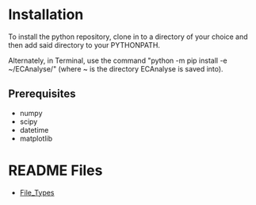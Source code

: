 # Installation

To install the python repository, clone in to a directory of your choice and then add said directory to your PYTHONPATH.

Alternately, in Terminal, use the command "python -m pip install -e ~/ECAnalyse/" (where ~ is the directory ECAnalyse is saved into).

## Prerequisites
- numpy
- scipy
- datetime
- matplotlib

# README Files
- [File_Types](./File_Types/file_reader_README.md)